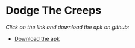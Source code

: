 # Dodge The Creeps
*Click on the link and download the apk on github:*

* [Download the apk](https://github.com/faucheresse/faucheresse.github.io/releases/tag/Dodge)

